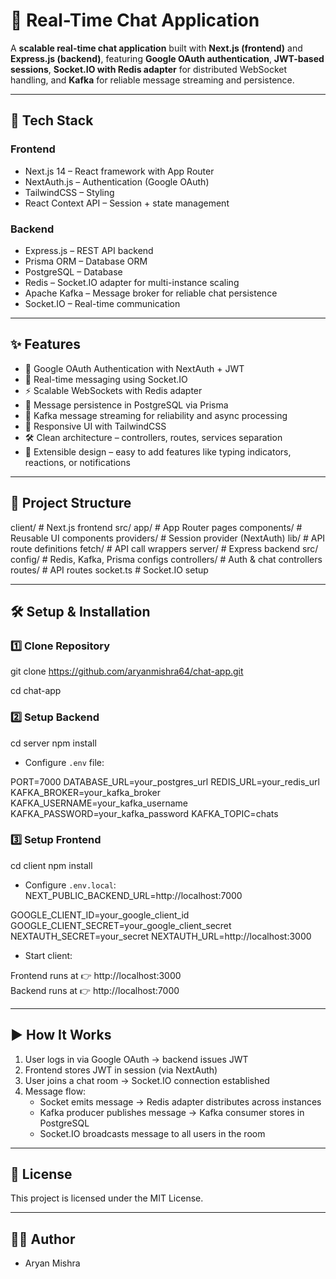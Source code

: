 # 💬 Real-Time Chat Application

A **scalable real-time chat application** built with **Next.js (frontend)** and **Express.js (backend)**, featuring **Google OAuth authentication**, **JWT-based sessions**, **Socket.IO with Redis adapter** for distributed WebSocket handling, and **Kafka** for reliable message streaming and persistence.

---

## 🚀 Tech Stack

### **Frontend**
- Next.js 14 – React framework with App Router
- NextAuth.js – Authentication (Google OAuth)
- TailwindCSS – Styling
- React Context API – Session + state management

### **Backend**
- Express.js – REST API backend
- Prisma ORM – Database ORM
- PostgreSQL – Database
- Redis – Socket.IO adapter for multi-instance scaling
- Apache Kafka – Message broker for reliable chat persistence
- Socket.IO – Real-time communication

---

## ✨ Features

- 🔐 Google OAuth Authentication with NextAuth + JWT  
- 💬 Real-time messaging using Socket.IO  
- ⚡ Scalable WebSockets with Redis adapter  
- 📩 Message persistence in PostgreSQL via Prisma  
- 🔄 Kafka message streaming for reliability and async processing  
- 📱 Responsive UI with TailwindCSS  
- 🛠️ Clean architecture – controllers, routes, services separation  
- 🧩 Extensible design – easy to add features like typing indicators, reactions, or notifications  

---

## 📂 Project Structure

client/ # Next.js frontend
src/
app/ # App Router pages
components/ # Reusable UI components
providers/ # Session provider (NextAuth)
lib/ # API route definitions
fetch/ # API call wrappers
server/ # Express backend
src/
config/ # Redis, Kafka, Prisma configs
controllers/ # Auth & chat controllers
routes/ # API routes
socket.ts # Socket.IO setup


---

## 🛠️ Setup & Installation

### 1️⃣ Clone Repository
git clone https://github.com/aryanmishra64/chat-app.git

cd chat-app

### 2️⃣ Setup Backend
cd server
npm install

- Configure `.env` file:

PORT=7000
DATABASE_URL=your_postgres_url
REDIS_URL=your_redis_url
KAFKA_BROKER=your_kafka_broker
KAFKA_USERNAME=your_kafka_username
KAFKA_PASSWORD=your_kafka_password
KAFKA_TOPIC=chats


### 3️⃣ Setup Frontend

cd client
npm install

- Configure `.env.local`:
NEXT_PUBLIC_BACKEND_URL=http://localhost:7000

GOOGLE_CLIENT_ID=your_google_client_id
GOOGLE_CLIENT_SECRET=your_google_client_secret
NEXTAUTH_SECRET=your_secret
NEXTAUTH_URL=http://localhost:3000


- Start client:


Frontend runs at 👉 http://localhost:3000  
Backend runs at 👉 http://localhost:7000  

---

## ▶️ How It Works

1. User logs in via Google OAuth → backend issues JWT  
2. Frontend stores JWT in session (via NextAuth)  
3. User joins a chat room → Socket.IO connection established  
4. Message flow:  
   - Socket emits message → Redis adapter distributes across instances  
   - Kafka producer publishes message → Kafka consumer stores in PostgreSQL  
   - Socket.IO broadcasts message to all users in the room  

---

## 📜 License
This project is licensed under the MIT License.

---

## 👨‍💻 Author
- Aryan Mishra  
 



